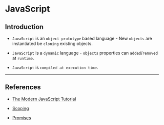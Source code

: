 # JavaScript

## Introduction

* `JavaScript` is an `object prototype` based language - New `objects` are instantiated be `cloning` existing objects.

* `JavaScript` is a `dynamic` language - `objects` properties can `added`/`removed` at `runtime`.

* `JavaScript` is `compiled at execution time`.

---

## References

* [The Modern JavaScript Tutorial](https://javascript.info/)

* [Scoping](https://scotch.io/tutorials/understanding-scope-in-javascript)

* [Promises](https://web.dev/promises/)
